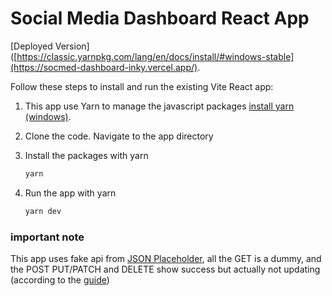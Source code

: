 # Social Media Dashboard React App

[Deployed Version]([https://classic.yarnpkg.com/lang/en/docs/install/#windows-stable](https://socmed-dashboard-inky.vercel.app/).

Follow these steps to install and run the existing Vite React app:

1. This app use Yarn to manage the javascript packages [install yarn (windows)](https://classic.yarnpkg.com/lang/en/docs/install/#windows-stable).

2. Clone the code. Navigate to the app directory

3. Install the packages with yarn
   ```bash
   yarn
   ```
4. Run the app with yarn
   ```bash
   yarn dev
   ```

### important note

This app uses fake api from [JSON Placeholder](https://jsonplaceholder.typicode.com/), all the GET is a dummy, and the POST PUT/PATCH and DELETE show success but actually not updating (according to the [guide](https://jsonplaceholder.typicode.com/guide/))
